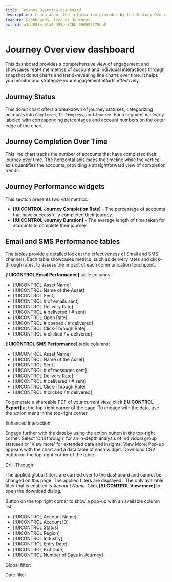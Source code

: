 ```yaml
---
title: Journey Overview dashboard
description: Learn about the information provided by the Journey Overview dashboard and how it can help you monitor and manage your Account Journey strategy.
feature: Dashboards, Account Journeys
exl-id: a3d4988e-5fa6-498b-828b-690095578db8
---
```

# Journey Overview dashboard

This dashboard provides a comprehensive view of engagement and showcases real-time metrics of account and individual interactions through snapshot donut charts and trend-revealing line charts over time. It helps you monitor and strategize your engagement efforts effectively.

## Journey Status

This donut chart offers a breakdown of journey statuses, categorizing accounts into `Completed`, `In Progress`, and `Aborted`. Each segment is clearly labeled with corresponding percentages and account numbers on the outer edge of the chart.

## Journey Completion Over Time

This line chart tracks the number of accounts that have completed their journey over time. The horizontal axis maps the timeline while the vertical axis quantifies the accounts, providing a straightforward view of completion trends.

## Journey Performance widgets

This section presents two vital metrics:

* **[!UICONTROL Journey Completion Rate]** - The percentage of accounts that have successfully completed their journey.
* **[!UICONTROL Journey Duration]** - The average length of time taken for accounts to complete their journey.

## Email and SMS Performance tables

The tables provide a detailed look at the effectiveness of Email and SMS channels. Each table showcases metrics, such as delivery rates and click-through rates, to assess the impact of each communication touchpoint.

**[!UICONTROL Email Performance]** table columns:

* [!UICONTROL Asset Name]
* [!UICONTROL Name of the Asset]
* [!UICONTROL Sent]
* [!UICONTROL # of emails sent]
* [!UICONTROL Delivery Rate]
* [!UICONTROL # delivered / # sent]
* [!UICONTROL Open Rate]
* [!UICONTROL # opened / # delivered]
* [!UICONTROL Click-Through Rate] 
* [!UICONTROL # clicked / # delivered]

**[!UICONTROL SMS Performance]** table columns:

* [!UICONTROL Asset Name]
* [!UICONTROL Name of the Asset]
* [!UICONTROL Sent]
* [!UICONTROL # of messages sent]
* [!UICONTROL Delivery Rate]
* [!UICONTROL # delivered / # sent]
* [!UICONTROL Click-Through Rate]
* [!UICONTROL # clicked / # delivered]

To generate a shareable PDF of your current view, click **[!UICONTROL Export]** at the top-right corner of the page. To engage with the data, use the action menu in the top-right corner. 

Enhanced Interaction:

Engage further with the data by using the action button in the top-right corner. Select 'Drill through' for an in-depth analysis of individual group statuses or 'View more' for extended data and insights.
View More:
Pop-up appears with the chart and a data table of each widget.
Download CSV button on the top-right corner of the table. 

Drill-Through:

The applied global filters are carried over to the dashboard and cannot be changed on this page.
The applied filters are displayed. 
The only available filter that is enabled is _Account Name_.
Click **[!UICONTROL View more]** to open the download dialog.

Button on the top right corner to show a pop-up with an available column list:

* [!UICONTROL Account Name]
* [!UICONTROL Account ID]
* [!UICONTROL Status]
* [!UICONTROL Region]
* [!UICONTROL Industry]
* [!UICONTROL Entry Date]
* [!UICONTROL Exit Date]
* [!UICONTROL Number of Days in Journey]

Global filter:

Date filter
